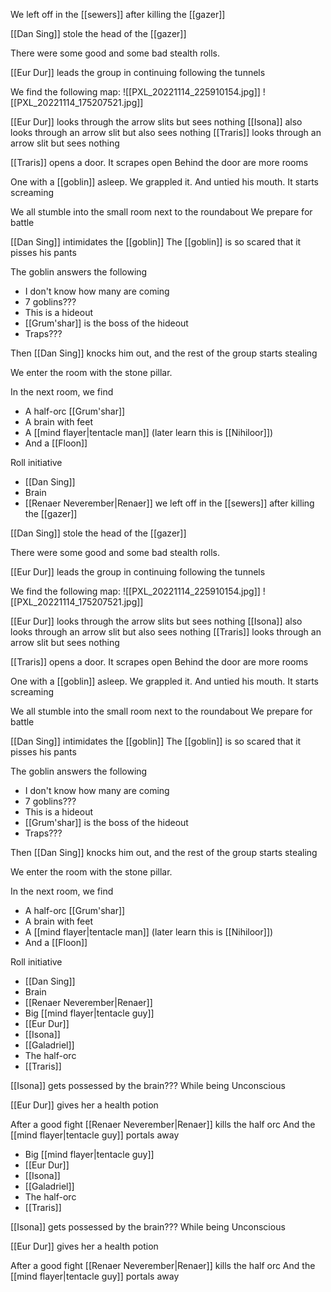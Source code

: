 We left off in the [[sewers]] after killing the [[gazer]]

[[Dan Sing]] stole the head of the [[gazer]]

There were some good and some bad stealth rolls.

[[Eur Dur]] leads the group in continuing following the tunnels

We find the following map:
![[PXL_20221114_225910154.jpg]]
![[PXL_20221114_175207521.jpg]]

[[Eur Dur]] looks through the arrow slits but sees nothing
[[Isona]] also looks through an arrow slit but also sees nothing
[[Traris]] looks through an arrow slit but sees nothing

[[Traris]] opens a door. It scrapes open
Behind the door are more rooms

One with a [[goblin]] asleep. We grappled it.
And untied his mouth. It starts screaming

We all stumble into the small room next to the roundabout
We prepare for battle

[[Dan Sing]] intimidates the [[goblin]]
The [[goblin]] is so scared that it pisses his pants

The goblin answers the following

- I don't know how many are coming
- 7 goblins???
- This is a hideout
- [[Grum'shar]] is the boss of the hideout
- Traps???

Then [[Dan Sing]] knocks him out, and the rest of the group starts stealing

We enter the room with the stone pillar.

In the next room, we find

- A half-orc [[Grum'shar]]
- A brain with feet
- A [[mind flayer|tentacle man]] (later learn this is [[Nihiloor]])
- And a [[Floon]]

Roll initiative

- [[Dan Sing]]
- Brain
- [[Renaer Neverember|Renaer]] we left off in the [[sewers]] after killing the [[gazer]]

[[Dan Sing]] stole the head of the [[gazer]]

There were some good and some bad stealth rolls.

[[Eur Dur]] leads the group in continuing following the tunnels

We find the following map:
![[PXL_20221114_225910154.jpg]]
![[PXL_20221114_175207521.jpg]]

[[Eur Dur]] looks through the arrow slits but sees nothing
[[Isona]] also looks through an arrow slit but also sees nothing
[[Traris]] looks through an arrow slit but sees nothing

[[Traris]] opens a door. It scrapes open
Behind the door are more rooms

One with a [[goblin]] asleep. We grappled it.
And untied his mouth. It starts screaming

We all stumble into the small room next to the roundabout
We prepare for battle

[[Dan Sing]] intimidates the [[goblin]]
The [[goblin]] is so scared that it pisses his pants

The goblin answers the following

- I don't know how many are coming
- 7 goblins???
- This is a hideout
- [[Grum'shar]] is the boss of the hideout
- Traps???

Then [[Dan Sing]] knocks him out, and the rest of the group starts stealing

We enter the room with the stone pillar.

In the next room, we find

- A half-orc [[Grum'shar]]
- A brain with feet
- A [[mind flayer|tentacle man]] (later learn this is [[Nihiloor]])
- And a [[Floon]]

Roll initiative

- [[Dan Sing]]
- Brain
- [[Renaer Neverember|Renaer]]
- Big [[mind flayer|tentacle guy]]
- [[Eur Dur]]
- [[Isona]]
- [[Galadriel]]
- The half-orc
- [[Traris]]

[[Isona]] gets possessed by the brain???
While being Unconscious

[[Eur Dur]] gives her a health potion

After a good fight [[Renaer Neverember|Renaer]] kills the half orc
And the [[mind flayer|tentacle guy]] portals away

- Big [[mind flayer|tentacle guy]]
- [[Eur Dur]]
- [[Isona]]
- [[Galadriel]]
- The half-orc
- [[Traris]]

[[Isona]] gets possessed by the brain???
While being Unconscious

[[Eur Dur]] gives her a health potion

After a good fight [[Renaer Neverember|Renaer]] kills the half orc
And the [[mind flayer|tentacle guy]] portals away

